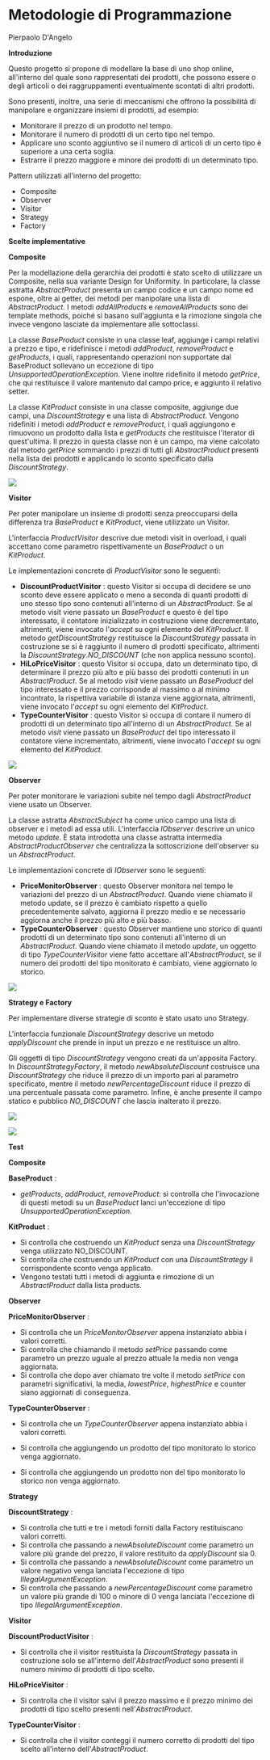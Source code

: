 # **Metodologie di Programmazione**

Pierpaolo D&#39;Angelo

**Introduzione**

Questo progetto si propone di modellare la base di uno shop online, all&#39;interno del quale sono rappresentati dei prodotti, che possono essere o degli articoli o dei raggruppamenti eventualmente scontati di altri prodotti.

Sono presenti, inoltre, una serie di meccanismi che offrono la possibilità di manipolare e organizzare insiemi di prodotti, ad esempio:

- Monitorare il prezzo di un prodotto nel tempo.
- Monitorare il numero di prodotti di un certo tipo nel tempo.
- Applicare uno sconto aggiuntivo se il numero di articoli di un certo tipo è superiore a una certa soglia.
- Estrarre il prezzo maggiore e minore dei prodotti di un determinato tipo.

Pattern utilizzati all&#39;interno del progetto:

- Composite
- Observer
- Visitor
- Strategy
- Factory

**Scelte implementative**

**Composite**

Per la modellazione della gerarchia dei prodotti è stato scelto di utilizzare un Composite, nella sua variante Design for Uniformity. In particolare, la classe astratta _AbstractProduct_ presenta un campo codice e un campo nome ed espone, oltre ai getter, dei metodi per manipolare una lista di _AbstractProduct_. I metodi _addAllProducts_ e _removeAllProducts_ sono dei template methods, poiché si basano sull&#39;aggiunta e la rimozione singola che invece vengono lasciate da implementare alle sottoclassi.

La classe _BaseProduct_ consiste in una classe leaf, aggiunge i campi relativi a prezzo e tipo, e ridefinisce i metodi _addProduct_, _removeProduct_ e _getProducts_, i quali, rappresentando operazioni non supportate dal BaseProduct sollevano un eccezione di tipo _UnsupportedOperationException_. Viene inoltre ridefinito il metodo _getPrice_, che qui restituisce il valore mantenuto dal campo price, e aggiunto il relativo setter.

La classe _KitProduct_ consiste in una classe composite, aggiunge due campi, una _DiscountStrategy_ e una lista di _AbstractProduct_. Vengono ridefiniti i metodi _addProduct_ e _removeProduct_, i quali aggiungono e rimuovono un prodotto dalla lista e _getProducts_ che restituisce l&#39;iterator di quest&#39;ultima. Il prezzo in questa classe non è un campo, ma viene calcolato dal metodo _getPrice_ sommando i prezzi di tutti gli _AbstractProduct_ presenti nella lista dei prodotti e applicando lo sconto specificato dalla _DiscountStrategy_.

![](RackMultipart20210215-4-1q8bzg_html_61db02e7c10f02e0.png)

**Visitor**

Per poter manipolare un insieme di prodotti senza preoccuparsi della differenza tra _BaseProduct_ e _KitProduct_, viene utilizzato un Visitor.

L&#39;interfaccia _ProductVisitor_ descrive due metodi visit in overload, i quali accettano come parametro rispettivamente un _BaseProduct_ o un _KitProduct_.

Le implementazioni concrete di _ProductVisitor_ sono le seguenti:

- **DiscountProductVisitor** : questo Visitor si occupa di decidere se uno sconto deve essere applicato o meno a seconda di quanti prodotti di uno stesso tipo sono contenuti all&#39;interno di un _AbstractProduct_. Se al metodo visit viene passato un _BaseProduct_ e questo è del tipo interessato, il contatore inizializzato in costruzione viene decrementato, altrimenti, viene invocato l&#39;_accept_ su ogni elemento del _KitProduct_. Il metodo _getDiscountStrategy_ restituisce la _DiscountStrategy_ passata in costruzione se si è raggiunto il numero di prodotti specificato, altrimenti la _DiscountStrategy_._NO\_DISCOUNT_ (che non applica nessuno sconto).
- **HiLoPriceVisitor** : questo Visitor si occupa, dato un determinato tipo, di determinare il prezzo più alto e più basso dei prodotti contenuti in un _AbstractProduct_. Se al metodo _visit_ viene passato un _BaseProduct_ del tipo interessato e il prezzo corrisponde al massimo o al minimo incontrato, la rispettiva variabile di istanza viene aggiornata, altrimenti, viene invocato l&#39;_accept_ su ogni elemento del _KitProduct_.
- **TypeCounterVisitor** : questo Visitor si occupa di contare il numero di prodotti di un determinato tipo all&#39;interno di un _AbstractProduct_. Se al metodo _visit_ viene passato un _BaseProduct_ del tipo interessato il contatore viene incrementato, altrimenti, viene invocato l&#39;_accept_ su ogni elemento del _KitProduct_.

![](RackMultipart20210215-4-1q8bzg_html_53887b1de5ee24a4.png)

**Observer**

Per poter monitorare le variazioni subite nel tempo dagli _AbstractProduct_ viene usato un Observer.

La classe astratta _AbstractSubject_ ha come unico campo una lista di observer e i metodi ad essa utili. L&#39;interfaccia _IObserver_ descrive un unico metodo _update_. È stata introdotta una classe astratta intermedia _AbstractProductObserver_ che centralizza la sottoscrizione dell&#39;observer su un _AbstractProduct_.

Le implementazioni concrete di _IObserver_ sono le seguenti:

- **PriceMonitorObserver** : questo Observer monitora nel tempo le variazioni del prezzo di un _AbstractProduct_. Quando viene chiamato il metodo update, se il prezzo è cambiato rispetto a quello precedentemente salvato, aggiorna il prezzo medio e se necessario aggiorna anche il prezzo più alto e più basso.
- **TypeCounterObserver** : questo Observer mantiene uno storico di quanti prodotti di un determinato tipo sono contenuti all&#39;interno di un _AbstractProduct_. Quando viene chiamato il metodo _update_, un oggetto di tipo _TypeCounterVisitor_ viene fatto accettare all&#39;_AbstractProduct_, se il numero dei prodotti del tipo monitorato è cambiato, viene aggiornato lo storico.

![](RackMultipart20210215-4-1q8bzg_html_13019e724c1f9e41.png)

**Strategy e Factory**

Per implementare diverse strategie di sconto è stato usato uno Strategy.

L&#39;interfaccia funzionale _DiscountStrategy_ descrive un metodo _applyDiscount_ che prende in input un prezzo e ne restituisce un altro.

Gli oggetti di tipo _DiscountStrategy_ vengono creati da un&#39;apposita Factory. In _DiscountStrategyFactory_, il metodo _newAbsoluteDiscount_ costruisce una _DiscountStrategy_ che riduce il prezzo di un importo pari al parametro specificato, mentre il metodo _newPercentageDiscount_ riduce il prezzo di una percentuale passata come parametro. Infine, è anche presente il campo statico e pubblico _NO\_DISCOUNT_ che lascia inalterato il prezzo.

![](RackMultipart20210215-4-1q8bzg_html_48b4e799caeb20b0.png)

![](RackMultipart20210215-4-1q8bzg_html_2e5a44dcaf85b22a.png)

**Test**

**Composite**

**BaseProduct** :

- _getProducts_, _addProduct_, _removeProduct_: si controlla che l&#39;invocazione di questi metodi su un _BaseProduct_ lanci un&#39;eccezione di tipo _UnsupportedOperationException_.

**KitProduct** :

- Si controlla che costruendo un _KitProduct_ senza una _DiscountStrategy_ venga utilizzato NO\_DISCOUNT.
- Si controlla che costruendo un _KitProduct_ con una _DiscountStrategy_ il corrispondente sconto venga applicato.
- Vengono testati tutti i metodi di aggiunta e rimozione di un _AbstractProduct_ dalla lista products.

**Observer**

**PriceMonitorObserver** :

- Si controlla che un _PriceMonitorObserver_ appena instanziato abbia i valori corretti.
- Si controlla che chiamando il metodo _setPrice_ passando come parametro un prezzo uguale al prezzo attuale la media non venga aggiornata.
- Si controlla che dopo aver chiamato tre volte il metodo _setPrice_ con parametri significativi, la media, _lowestPrice_, _highestPrice_ e counter siano aggiornati di conseguenza.

**TypeCounterObserver** :

- Si controlla che un _TypeCounterObserver_ appena instanziato abbia i valori corretti.

- Si controlla che aggiungendo un prodotto del tipo monitorato lo storico venga aggiornato.
- Si controlla che aggiungendo un prodotto non del tipo monitorato lo storico non venga aggiornato.

**Strategy**

**DiscountStrategy** :

- Si controlla che tutti e tre i metodi forniti dalla Factory restituiscano valori corretti.
- Si controlla che passando a _newAbsoluteDiscount_ come parametro un valore più grande del prezzo, il valore restituito da _applyDiscount_ sia 0.
- Si controlla che passando a _newAbsoluteDiscount_ come parametro un valore negativo venga lanciata l&#39;eccezione di tipo _IllegalArgumentException_.
- Si controlla che passando a _newPercentageDiscount_ come parametro un valore più grande di 100 o minore di 0 venga lanciata l&#39;eccezione di tipo _IllegalArgumentException_.

**Visitor**

**DiscountProductVisitor** :

- Si controlla che il visitor restituista la _DiscountStrategy_ passata in costruzione solo se all&#39;interno dell&#39;_AbstractProduct_ sono presenti il numero minimo di prodotti di tipo scelto.

**HiLoPriceVisitor** :

- Si controlla che il visitor salvi il prezzo massimo e il prezzo minimo dei prodotti di tipo scelto presenti nell&#39;_AbstractProduct_.

**TypeCounterVisitor** :

- Si controlla che il visitor conteggi il numero corretto di prodotti del tipo scelto all&#39;interno dell&#39;_AbstractProduct_.
